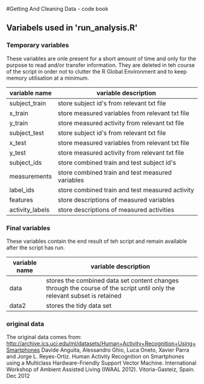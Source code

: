 #Getting And Cleaning Data - code book
## Variabels used in 'run_analysis.R'
### Temporary variables
These variables are onle present for a short amount of time and only for the purpose to read and/or transfer information.
They are deleted in teh course of the script in order not to clutter the R Global Environment and to keep memory utilisation at a minimum.

| variable name   | variable description                             |
|-----------------|--------------------------------------------------|
| subject_train   | store subject id's from relevant txt file        |
| x_train         | store measured variables from relevant txt file  |
| y_train         | store measured activity from relevant txt file   |
| subject_test    | store subject id's from relevant txt file        |
| x_test          | store measured variables from relevant txt file  |
| y_test          | store measured activity from relevant txt file   |
| subject_ids     | store combined train and test subject id's       |
| measurements    | store combined train and test measured variables |
| label_ids       | store combined train and test measured activity  |
| features        | store descriptions of measured variables         |
| activity_labels | store descriptions of measured activities        |

### Final variables
These variables contain the end result of teh script and remain available after the script has run.

| variable name | variable description                                                                                                     |
|---------------|--------------------------------------------------------------------------------------------------------------------------|
| data          | stores the combined data set content changes through the course of the script until only the relevant subset is retained |
| data2         | stores the tidy data set                                                                                                 |




### original data
The original data comes from:
http://archive.ics.uci.edu/ml/datasets/Human+Activity+Recognition+Using+Smartphones 
Davide Anguita, Alessandro Ghio, Luca Oneto, Xavier Parra and Jorge L. Reyes-Ortiz. Human Activity Recognition on Smartphones using a Multiclass Hardware-Friendly Support Vector Machine. International Workshop of Ambient Assisted Living (IWAAL 2012). Vitoria-Gasteiz, Spain. Dec 2012